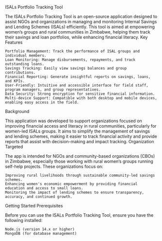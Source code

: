 ISALs Portfolio Tracking Tool

The ISALs Portfolio Tracking Tool is an open-source application designed to assist NGOs and organizations in managing and monitoring Internal Savings and Lending Schemes (ISALs) efficiently. This tool is aimed at empowering women’s groups and rural communities in Zimbabwe, helping them track their savings and loan portfolios, while enhancing financial literacy.
Key Features

    Portfolio Management: Track the performance of ISAL groups and individual members.
    Loan Monitoring: Manage disbursements, repayments, and track outstanding loans.
    Savings Tracking: Easily view savings balances and group contributions.
    Financial Reporting: Generate insightful reports on savings, loans, and KPIs.
    User-Friendly: Intuitive and accessible interface for field staff, program managers, and group representatives.
    Data Security: Strong encryption for sensitive financial information.
    Multi-device Support: Compatible with both desktop and mobile devices, enabling easy access in the field.

Background

This application was developed to support organizations focused on improving financial access and literacy in rural communities, particularly for women-led ISALs groups. It aims to simplify the management of savings and lending schemes, making it easier to track financial activity and provide reports that assist with decision-making and impact tracking.
Organization Targeted

The app is intended for NGOs and community-based organizations (CBOs) in Zimbabwe, especially those working with rural women’s groups running self-help projects. These organizations focus on:

    Improving rural livelihoods through sustainable community-led savings schemes.
    Enhancing women's economic empowerment by providing financial education and access to small loans.
    Monitoring the impact of lending schemes to ensure transparency, accuracy, and continued growth.

Getting Started
Prerequisites

Before you can use the ISALs Portfolio Tracking Tool, ensure you have the following installed:

    Node.js (version 14.x or higher)
    MongoDB (for database management)
